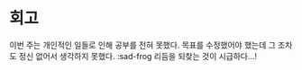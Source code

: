 # 회고
이번 주는 개인적인 일들로 인해 공부를 전혀 못했다. 목표를 수정했어야 했는데 그 조차도 정신 없어서 생각하지 못했다. :sad-frog 리듬을 되찾는 것이 시급하다...!